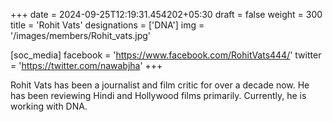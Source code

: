 +++
date = 2024-09-25T12:19:31.454202+05:30
draft = false
weight = 300
title = 'Rohit Vats'
designations = ['DNA']
img = '/images/members/Rohit_vats.jpg'

[soc_media]
facebook = 'https://www.facebook.com/RohitVats444/'
twitter = 'https://twitter.com/nawabjha'
+++

Rohit Vats has been a journalist and film critic for over a decade now. He has been reviewing Hindi and Hollywood films primarily. Currently, he is working with DNA.
